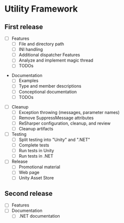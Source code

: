 # Utility Framework

## First release

- [ ] Features
  - [ ] File and directory path
  - [ ] INI handling
  - [ ] Additional dispatcher Features
  - [ ] Analyze and implement magic thread
  - [ ] TODOs
- Documentation
  - [ ] Examples
  - [ ] Type and member descriptions
  - [ ] Conceptional documentation
  - [ ] TODOs
- [ ] Cleanup
  - [ ] Exception throwing (messages, parameter names)
  - [ ] Remove SuppressMessage attributes
  - [ ] ReSharper configuration, cleanup, and review
  - [ ] Cleanup artifacts
- [ ] Testing
  - [ ] Split testing into "Unity" and ".NET"
  - [ ] Complete tests
  - [ ] Run tests in Unity
  - [ ] Run tests in .NET
- [ ] Release
  - [ ] Promotional material
  - [ ] Web page
  - [ ] Unity Asset Store

## Second release

- [ ] Features
- [ ] Documentation
  - [ ] .NET documentation
